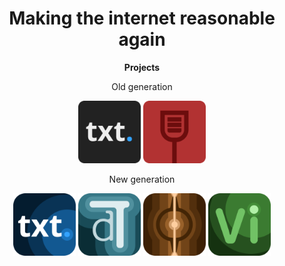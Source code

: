 <div align="center">

  # Making the internet reasonable again

  **Projects**

  Old generation

  <a href="https://github.com/TxtDot/txtdot"><img src="/imgs/txtdot.png" alt="txtdot" width="100"></a>
  <a href="https://github.com/TxtDot/webder"><img src="/imgs/webder.png" alt="webder" width="100"></a>
  
  New generation

  <a href="https://github.com/TempoWorks/txtdot/tree/v2"><img src="/imgs/txtdotv2.png" alt="txtdot" width="100"></a>
  <a href="https://github.com/TxtDot/dalet"><img src="/imgs/dalet.png" alt="dalet" width="100"></a>
  <a href="https://github.com/TxtDot/drova"><img src="/imgs/Drova.png" alt="vigi" width="100"></a>
  <a href="https://github.com/TxtDot/vigi"><img src="/imgs/vigi.png" alt="vigi" width="100"></a>
  
</div>

